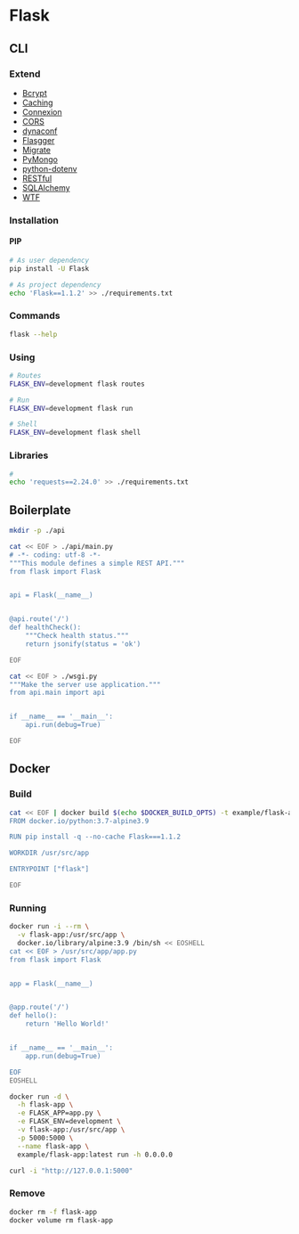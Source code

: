 # Flask

<!--
https://github.com/albertfougy/microservices-app
https://github.com/opatua/cookiecutter-flask-api
https://github.com/tannguyenit/flask-infrastructure-api

https://www.packtpub.com/web-development/flask-framework-cookbook-second-edition
https://www.packtpub.com/web-development/hands-on-docker-for-microservices-with-python
https://github.com/tolgahanuzun/Flask-Login-Example
-->

## CLI

### Extend

- [Bcrypt](https://flask-bcrypt.readthedocs.io/en/latest/)
- [Caching](https://flask-caching.readthedocs.io/en/latest/)
- [Connexion](https://connexion.readthedocs.io/en/latest/)
- [CORS](https://flask-cors.readthedocs.io/en/latest/)
- [dynaconf](https://github.com/rochacbruno/dynaconf)
- [Flasgger](https://github.com/flasgger/flasgger)
- [Migrate](https://flask-migrate.readthedocs.io/en/latest/)
- [PyMongo](https://flask-pymongo.readthedocs.io/en/latest/)
- [python-dotenv](https://github.com/theskumar/python-dotenv)
- [RESTful](https://flask-restful.readthedocs.io/en/latest/)
- [SQLAlchemy](https://flask-sqlalchemy.palletsprojects.com/en/2.x/)
- [WTF](https://flask-wtf.readthedocs.io/en/stable/)

### Installation

#### PIP

```sh
# As user dependency
pip install -U Flask

# As project dependency
echo 'Flask==1.1.2' >> ./requirements.txt
```

### Commands

```sh
flask --help
```

### Using

```sh
# Routes
FLASK_ENV=development flask routes

# Run
FLASK_ENV=development flask run

# Shell
FLASK_ENV=development flask shell
```

### Libraries

```sh
#
echo 'requests==2.24.0' >> ./requirements.txt
```

## Boilerplate

```sh
mkdir -p ./api

cat << EOF > ./api/main.py
# -*- coding: utf-8 -*-
"""This module defines a simple REST API."""
from flask import Flask


api = Flask(__name__)


@api.route('/')
def healthCheck():
    """Check health status."""
    return jsonify(status = 'ok')

EOF

cat << EOF > ./wsgi.py
"""Make the server use application."""
from api.main import api


if __name__ == '__main__':
    api.run(debug=True)

EOF
```

## Docker

### Build

```sh
cat << EOF | docker build $(echo $DOCKER_BUILD_OPTS) -t example/flask-app -
FROM docker.io/python:3.7-alpine3.9

RUN pip install -q --no-cache Flask===1.1.2

WORKDIR /usr/src/app

ENTRYPOINT ["flask"]

EOF
```

### Running

```sh
docker run -i --rm \
  -v flask-app:/usr/src/app \
  docker.io/library/alpine:3.9 /bin/sh << EOSHELL
cat << EOF > /usr/src/app/app.py
from flask import Flask


app = Flask(__name__)


@app.route('/')
def hello():
    return 'Hello World!'


if __name__ == '__main__':
    app.run(debug=True)

EOF
EOSHELL
```

```sh
docker run -d \
  -h flask-app \
  -e FLASK_APP=app.py \
  -e FLASK_ENV=development \
  -v flask-app:/usr/src/app \
  -p 5000:5000 \
  --name flask-app \
  example/flask-app:latest run -h 0.0.0.0
```

```sh
curl -i "http://127.0.0.1:5000"
```

### Remove

```sh
docker rm -f flask-app
docker volume rm flask-app
```
